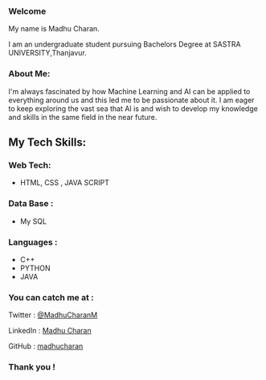 ### Welcome

<!--
**madhucharan/madhucharan** is a ✨ _special_ ✨ repository because its `README.md` (this file) appears on your GitHub profile.

Here are some ideas to get you started:

- 🔭 I’m currently working on ...
- 🌱 I’m currently learning ...
- 👯 I’m looking to collaborate on ...
- 🤔 I’m looking for help with ...
- 💬 Ask me about ...
- 📫 How to reach me: ...
- 😄 Pronouns: ...
- ⚡ Fun fact: ...
-->
My name is Madhu Charan.

I am an undergraduate student pursuing Bachelors Degree at SASTRA UNIVERSITY,Thanjavur.

### About Me:
I'm always fascinated by how Machine Learning and AI can be applied to everything around us and
this led me to be passionate about it. I am eager to keep exploring the vast sea that AI is and wish to
develop my knowledge and skills in the same field in the near future.

## My Tech Skills:

### Web Tech:
- HTML, CSS , JAVA SCRIPT
### Data Base :
- My SQL
### Languages :
- C++
- PYTHON
- JAVA
### You can catch me at :

Twitter  : [@MadhuCharanM](https://twitter.com/MadhuCharanM)

LinkedIn : [Madhu Charan](https://www.linkedin.com/in/madhucharan/)

GitHub   : [madhucharan](https://github.com/madhucharan)

### Thank you !






